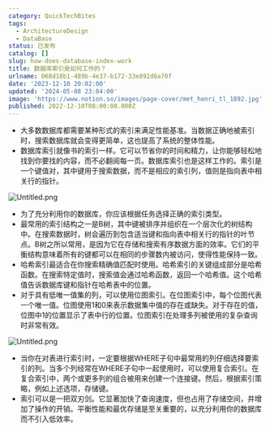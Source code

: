 ```yaml
---
category: QuickTechBites
tags:
  - ArchitectureDesign
  - DataBase
status: 已发布
catalog: []
slug: how-does-database-index-work
title: 数据库索引是如何工作的？
urlname: 068d18b1-489b-4e37-b172-33e892d6a70f
date: '2023-12-10 20:02:00'
updated: '2024-05-08 23:04:00'
image: 'https://www.notion.so/images/page-cover/met_henri_tl_1892.jpg'
published: 2022-12-10T08:00:00.000Z
---
```

- 大多数数据库都需要某种形式的索引来满足性能基准。当数据正确地被索引时，搜索数据库就会变得更简单，这也提高了系统的整体性能。
- 数据库索引就像书的索引一样。它可以节省你的时间和精力，让你能够轻松地找到你要找的内容，而不必翻阅每一页。数据库索引也是这样工作的。索引是一个键值对，其中键用于搜索数据，而不是相应的索引列，值则是指向表中相关行的指针。

![Untitled.png](https://prod-files-secure.s3.us-west-2.amazonaws.com/5d24fe63-e567-4804-86f9-9fdc62e13082/3e87f042-644d-48ab-9a58-227f3d930d71/Untitled.png?X-Amz-Algorithm=AWS4-HMAC-SHA256&X-Amz-Content-Sha256=UNSIGNED-PAYLOAD&X-Amz-Credential=ASIAZI2LB4666YGDRX4A%2F20250208%2Fus-west-2%2Fs3%2Faws4_request&X-Amz-Date=20250208T213258Z&X-Amz-Expires=3600&X-Amz-Security-Token=IQoJb3JpZ2luX2VjEH4aCXVzLXdlc3QtMiJHMEUCIQDPiJAsFKOtga%2Bvj5oI2RSudCOhE3sBZbMF91EototdjwIgNnatLNKo60w9MFxjY16crrIbIRFQhf8rxxAYSQ%2BSrBQqiAQIl%2F%2F%2F%2F%2F%2F%2F%2F%2F%2F%2FARAAGgw2Mzc0MjMxODM4MDUiDGLUgoOmlaUTuHmt8CrcAwbheGEJoCH4KepT1qCO%2BQCn2%2FQtIOZdd8LE7gSD1PdF7BctLBytpCE8GXdepVtcPemj3fdbyFB4kQQkLd9w9IfdM5%2BZQNohTujqZGJMds72U1GtHheEi%2FJ5I0CxdPM7frSF%2FX8UqRyfUkxEiBCQhZmxDCTIocmBTu43WPIm0F5zLp%2BlBZJ9iGjdWC6Y3rPyEnnOl8CdYZKINdL6iVKWcaKog6ROnLen43lNUutgOaqzkPt7M2D%2BUU%2B6Xg4P%2BBVSorQSnIm52FVm%2Fj4wE%2F5u%2FfvOWluZn7waBrTImHK7orMlbUV8UZeQJ8BdLPCYxVQGwLzbqofX5jruUBNDynMDyEytM3H44z3HlyomW8Tb6fbHidQQciW%2FKynMrhdd5IA6rqfNqCBKxinaZMHgr1jAltidKo5g3NHJxqcxjcnDXPjqK7mGsWvxHvkeK22noxgNaeyJ%2F%2FmekTdy95M3HDypYQNK4%2FMe1dNqsdAFwHLu0jbaFZmh%2FzOiVL4SKD6jhHDNTk%2FRD3LoOOahCzQUrUwXqwWYdU3fvD%2Brh4DPU%2Bu4XmDfI9uFOULy5XMFHBgQ0gV5LitsXrWBnvi%2FSS8N19zzzDhq1edPteNcKVVVFDf1Xj4bzQH2v3ut3uljSDhgMM2Xn70GOqUBfDQfPB1BX7NbyzsF4nFAcZGHlJt3PVgZKphkbKxvb%2FO6mf4Y5pANgAKu5495RVfHgaR6LJZr%2F29%2FKCPCin7uOMU%2FsWIppr%2FrAfyKGT6m%2FY8NWbkk1apU4L7bKME0Ee8Z%2BqIu6Xix85MxI%2BJRHMdxiYgKsZyYpakph8yrpPtZVOgNOloLBq5SOpW8RrE4Kxtj%2BOQjge2y7zUj02iM4S3kTJ%2BPoaCZ&X-Amz-Signature=c224abdcd5522a43fbc948ba4095863a64a20bb523ce81a78b5cbfea3a44de73&X-Amz-SignedHeaders=host&x-id=GetObject)

- 为了充分利用你的数据库，你应该根据任务选择正确的索引类型。
- 最常用的索引结构之一是B树，其中键被排序并组织在一个层次化的树结构中。在搜索数据时，树会遍历到包含适当键和指向表中相关行的指针的叶节点。B树之所以常用，是因为它在存储和搜索有序数据方面的效率。它们的平衡结构意味着所有的键都可以在相同的步骤数内被访问，使得性能保持一致。
- 哈希索引最适合在你搜索精确值匹配时使用。哈希索引的关键组成部分是哈希函数。在搜索特定值时，搜索值会通过哈希函数，返回一个哈希值。这个哈希值告诉数据库键和指针在哈希表中的位置。
- 对于具有低唯一值集的列，可以使用位图索引。在位图索引中，每个位图代表一个唯一值。位图使用1和0来表示数据集中值的存在或缺失。对于存在的值，位图中1的位置显示了表中行的位置。位图索引在处理多列被使用的复杂查询时非常有效。

![Untitled.png](https://prod-files-secure.s3.us-west-2.amazonaws.com/5d24fe63-e567-4804-86f9-9fdc62e13082/25e88b4a-737d-484e-85cc-b7fe2444aa3c/Untitled.png?X-Amz-Algorithm=AWS4-HMAC-SHA256&X-Amz-Content-Sha256=UNSIGNED-PAYLOAD&X-Amz-Credential=ASIAZI2LB4666YGDRX4A%2F20250208%2Fus-west-2%2Fs3%2Faws4_request&X-Amz-Date=20250208T213258Z&X-Amz-Expires=3600&X-Amz-Security-Token=IQoJb3JpZ2luX2VjEH4aCXVzLXdlc3QtMiJHMEUCIQDPiJAsFKOtga%2Bvj5oI2RSudCOhE3sBZbMF91EototdjwIgNnatLNKo60w9MFxjY16crrIbIRFQhf8rxxAYSQ%2BSrBQqiAQIl%2F%2F%2F%2F%2F%2F%2F%2F%2F%2F%2FARAAGgw2Mzc0MjMxODM4MDUiDGLUgoOmlaUTuHmt8CrcAwbheGEJoCH4KepT1qCO%2BQCn2%2FQtIOZdd8LE7gSD1PdF7BctLBytpCE8GXdepVtcPemj3fdbyFB4kQQkLd9w9IfdM5%2BZQNohTujqZGJMds72U1GtHheEi%2FJ5I0CxdPM7frSF%2FX8UqRyfUkxEiBCQhZmxDCTIocmBTu43WPIm0F5zLp%2BlBZJ9iGjdWC6Y3rPyEnnOl8CdYZKINdL6iVKWcaKog6ROnLen43lNUutgOaqzkPt7M2D%2BUU%2B6Xg4P%2BBVSorQSnIm52FVm%2Fj4wE%2F5u%2FfvOWluZn7waBrTImHK7orMlbUV8UZeQJ8BdLPCYxVQGwLzbqofX5jruUBNDynMDyEytM3H44z3HlyomW8Tb6fbHidQQciW%2FKynMrhdd5IA6rqfNqCBKxinaZMHgr1jAltidKo5g3NHJxqcxjcnDXPjqK7mGsWvxHvkeK22noxgNaeyJ%2F%2FmekTdy95M3HDypYQNK4%2FMe1dNqsdAFwHLu0jbaFZmh%2FzOiVL4SKD6jhHDNTk%2FRD3LoOOahCzQUrUwXqwWYdU3fvD%2Brh4DPU%2Bu4XmDfI9uFOULy5XMFHBgQ0gV5LitsXrWBnvi%2FSS8N19zzzDhq1edPteNcKVVVFDf1Xj4bzQH2v3ut3uljSDhgMM2Xn70GOqUBfDQfPB1BX7NbyzsF4nFAcZGHlJt3PVgZKphkbKxvb%2FO6mf4Y5pANgAKu5495RVfHgaR6LJZr%2F29%2FKCPCin7uOMU%2FsWIppr%2FrAfyKGT6m%2FY8NWbkk1apU4L7bKME0Ee8Z%2BqIu6Xix85MxI%2BJRHMdxiYgKsZyYpakph8yrpPtZVOgNOloLBq5SOpW8RrE4Kxtj%2BOQjge2y7zUj02iM4S3kTJ%2BPoaCZ&X-Amz-Signature=1b17fe93398856bfdf0039b6a9873d6ce6b2ed27ab8a7920b0a4afd88facf9fa&X-Amz-SignedHeaders=host&x-id=GetObject)

- 当你在对表进行索引时，一定要根据WHERE子句中最常用的列仔细选择要索引的列。当多个列经常在WHERE子句中一起使用时，可以使用复合索引。在复合索引中，两个或更多列的组合被用来创建一个连接键。然后，根据索引策略，例如上述选项，存储键。
- 索引可以是一把双刃剑。它显著加快了查询速度，但也占用了存储空间，并增加了操作的开销。平衡性能和最优存储是至关重要的，以充分利用你的数据库而不引入低效率。
